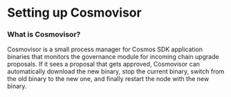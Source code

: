 # Setting up Cosmovisor

### What is Cosmovisor?

Cosmovisor is a small process manager for Cosmos SDK application binaries that monitors the governance module for incoming chain upgrade proposals. If it sees a proposal that gets approved, Cosmovisor can automatically download the new binary, stop the current binary, switch from the old binary to the new one, and finally restart the node with the new binary.

